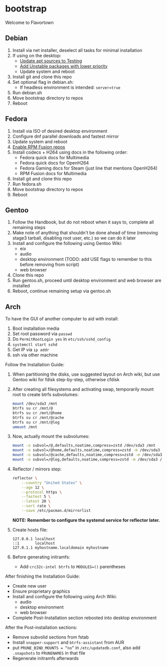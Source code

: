 # bootstrap

Welcome to Flavortown

## Debian

1. Install via net installer, deselect all tasks for minimal installation
2. If using on the desktop:
   - [Update apt sources to Testing](https://wiki.debian.org/DebianTesting)
   - [Add Unstable packages with lower priority](https://wiki.debian.org/DebianUnstable)
   - Update system and reboot
3. Install git and clone this repo
4. Set optional flag in debian.sh:
   - If headless environment is intended: `server=true`
5. Run debian.sh
6. Move bootstrap directory to repos
7. Reboot

## Fedora

1. Install via ISO of desired desktop environment
2. Configure dnf parallel downloads and fastest mirror
3. Update system and reboot
4. [Enable RPM Fusion repos](https://docs.fedoraproject.org/en-US/quick-docs/rpmfusion-setup/)
5. Install codecs + H264 using docs in the following order:
   - Fedora quick docs for Multimedia
   - Fedora quick docs for OpenH264
   - Fedora Gaming docs for Steam (just line that mentions OpenH264)
   - RPM Fusion docs for Multimedia
6. Install git and clone this repo
7. Run fedora.sh
8. Move bootstrap directory to repos
9. Reboot

## Gentoo

1. Follow the Handbook, but do not reboot when it says to, complete all remaining steps
2. Make note of anything that shouldn't be done ahead of time (removing
   stage3 tarball, disabling root user, etc.) so we can do it later
3. Install and configure the following using Gentoo Wiki:
   - eix
   - audio
   - desktop environment (TODO: add USE flags to remember to this before removing from script)
   - web browser
4. Clone this repo
5. Run gentoo.sh, proceed until desktop environment and web browser are installed
6. Reboot, continue remaining setup via gentoo.sh

## Arch

To have the GUI of another computer to aid with install:

1. Boot installation media
2. Set root password via `passwd`
3. Do `PermitRootLogin yes` in `etc/ssh/sshd_config`
4. `systemctl start sshd`
5. Get IP via `ip addr`
6. ssh via other machine

Follow the Installation Guide:

1. When partitioning the disks, use suggested layout on Arch wiki,
   but use Gentoo wiki for fdisk step-by-step, otherwise cfdisk
2. After creating all filesystems and activating swap,
   temporarily mount root to create btrfs subvolumes:

   ```bash
   mount /dev/sda3 /mnt
   btrfs su cr /mnt/@
   btrfs su cr /mnt/@home
   btrfs su cr /mnt/@cache
   btrfs su cr /mnt/@log
   umount /mnt
   ```

3. Now, actually mount the subvolumes:

   ```bash
   mount -o subvol=/@,defaults,noatime,compress=zstd /dev/sda3 /mnt
   mount -o subvol=/@home,defaults,noatime,compress=zstd -m /dev/sda3 /mnt/home
   mount -o subvol=/@cache,defaults,noatime,compress=zstd -m /dev/sda3 /mnt/var/cache
   mount -o subvol=/@log,defaults,noatime,compress=zstd -m /dev/sda3 /mnt/var/log
   ```

4. Reflector / mirrors step:

   ```bash
   reflector \
       --country "United States" \
       --age 12 \
       --protocol https \
       --fastest 5 \
       --latest 20 \
       --sort rate \
       --save /etc/pacman.d/mirrorlist
   ```

   **NOTE: Remember to configure the systemd service for reflector later.**

5. Create hosts file:

   ```plaintext
   127.0.0.1 localhost
   ::1       localhost
   127.0.1.1 myhostname.localdomain myhostname
   ```

6. Before generating initramfs:

   - Add `crc32c-intel btrfs` to `MODULES=()` parentheses

After finishing the Installation Guide:

- Create new user
- Ensure proprietary graphics
- Install and configure the following using Arch Wiki:
  - audio
  - desktop environment
  - web browser
- Complete Post-Installation section rebooted into desktop environment

After the Post-installation sections:

- Remove subvolid sections from fstab
- Install `snapper-support` and `btrfs-assistant` from AUR
- put `PRUNE_BIND_MOUNTS = “no”` in `/etc/updatedb.conf`,
  also add `.snapshots` to `PRUNENAMES` in that file
- Regenerate initramfs afterwards
